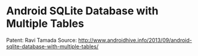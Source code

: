 # Android SQLite Database with Multiple Tables

Patent: Ravi Tamada
Source: http://www.androidhive.info/2013/09/android-sqlite-database-with-multiple-tables/
